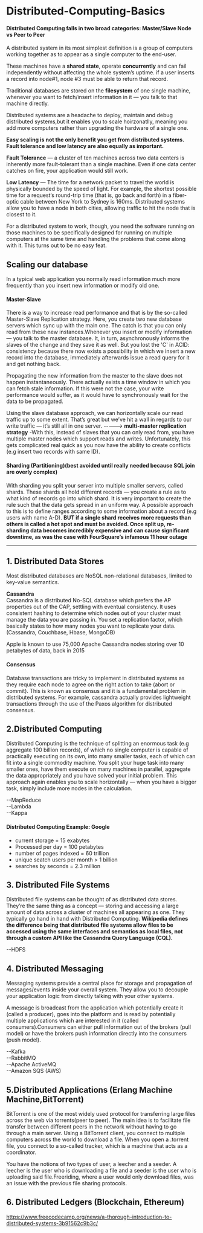# Distributed-Computing-Basics

#### Distributed Computing falls in two broad categories: Master/Slave Node vs Peer to Peer

A distributed system in its most simplest definition is a group of computers working together as to appear as a single computer to the end-user.

These machines have a **shared state**, operate **concurrently** and can fail independently without affecting the whole system’s uptime.
if a user inserts a record into node#1, node #3 must be able to return that record.

Traditional databases are stored on the **filesystem** of one single machine, whenever you want to fetch/insert information in it — you talk to that machine directly.

Distributed systems are a headache to deploy, maintain and debug distributed systems,but it enables you to scale hoirzonatlly, meaning
you add more computers rather than upgrading the hardware of a single one.

**Easy scaling is not the only benefit you get from distributed systems. Fault tolerance and low latency are also equally as important.**

**Fault Tolerance** — a cluster of ten machines across two data centers is inherently more fault-tolerant than a single machine. Even if one data center catches on fire, your application would still work.

**Low Latency** — The time for a network packet to travel the world is physically bounded by the speed of light. For example, the shortest possible time for a request‘s round-trip time (that is, go back and forth) in a fiber-optic cable between New York to Sydney is 160ms. Distributed systems allow you to have a node in both cities, allowing traffic to hit the node that is closest to it.

For a distributed system to work, though, you need the software running on those machines to be specifically designed for running on multiple computers at the same time and handling the problems that come along with it. This turns out to be no easy feat.
## Scaling our database

In a typical web application you normally read information much more frequently than you insert new information or modify old one.

#### Master-Slave
There is a way to increase read performance and that is by the so-called Master-Slave Replication strategy. Here, you create two new database servers which sync up with the main one. The catch is that you can only read from these new instances.Whenever you insert or modify information — you talk to the master database. It, in turn, asynchronously informs the slaves of the change and they save it as well. But you lost the 'C' in ACID: consistency because there now exists a possibility in which we insert a new record into the database, immediately afterwards issue a read query for it and get nothing back.

Propagating the new information from the master to the slave does not happen instantaneously. There actually exists a time window in which you can fetch stale information. If this were not the case, your write performance would suffer, as it would have to synchronously wait for the data to be propagated.

Using the slave database approach, we can horizontally scale our read traffic up to some extent. That’s great but we’ve hit a wall in regards to our write traffic — it’s still all in one server. ----->  **multi-master replication strategy** -With this, instead of slaves that you can only read from, you have multiple master nodes which support reads and writes. Unfortunately, this gets complicated real quick as you now have the ability to create conflicts (e.g insert two records with same ID).

#### Sharding (Partitioning)(best avoided until really needed because SQL join are overly complex)

With sharding you split your server into multiple smaller servers, called shards. These shards all hold different records — you create a rule as to what kind of records go into which shard. It is very important to create the rule such that the data gets spread in an uniform way. A possible approach to this is to define ranges according to some information about a record (e.g users with name A-D).
**BUT if a single shard receives more requests than others is called a hot spot and must be avoided. Once split up, re-sharding data becomes incredibly expensive and can cause significant downtime, as was the case with FourSquare’s infamous 11 hour outage** 

---
## 1. Distributed Data Stores
Most distributed databases are NoSQL non-relational databases, limited to key-value semantics.

**Cassandra** <br>
Cassandra is a distributed No-SQL database which prefers the AP properties out of the CAP, settling with eventual consistency. It uses consistent hashing to determine which nodes out of your cluster must manage the data you are passing in. You set a replication factor, which basically states to how many nodes you want to replicate your data.
(Cassandra, Couchbase, Hbase, MongoDB)

Apple is known to use 75,000 Apache Cassandra nodes storing over 10 petabytes of data, back in 2015

#### Consensus
Database transactions are tricky to implement in distributed systems as they require each node to agree on the right action to take (abort or commit). This is known as consensus and it is a fundamental problem in distributed systems. For example, cassandra actually provides lightweight transactions through the use of the Paxos algorithm for distributed consensus.

## 2.Distributed Computing
Distributed Computing is the technique of splitting an enormous task (e.g aggregate 100 billion records), of which no single computer is capable of practically executing on its own, into many smaller tasks, each of which can fit into a single commodity machine. You split your huge task into many smaller ones, have them execute on many machines in parallel, aggregate the data appropriately and you have solved your initial problem. This approach again enables you to scale horizontally — when you have a bigger task, simply include more nodes in the calculation.

--MapReduce <br>
--Lambda <br>
--Kappa <br>
#### Distributed  Computing Example: Google
- current storage = 15 exabytes
- Processed per day = 100 petabytes
- number of pages indexed = 60 trillion
- unique seatch users per month > 1 billion
- searches by seconds = 2.3 million

## 3. Distributed File Systems
Distributed file systems can be thought of as distributed data stores. They’re the same thing as a concept — storing and accessing a large amount of data across a cluster of machines all appearing as one. They typically go hand in hand with Distributed Computing. **Wikipedia defines the difference being that distributed file systems allow files to be accessed using the same interfaces and semantics as local files, not through a custom API like the Cassandra Query Language (CQL).**

--HDFS

## 4. Distributed Messaging
Messaging systems provide a central place for storage and propagation of messages/events inside your overall system. They allow you to decouple your application logic from directly talking with your other systems.

A message is broadcast from the application which potentially create it (called a producer), goes into the platform and is read by potentially multiple applications which are interested in it (called consumers).Consumers can either pull information out of the brokers (pull model) or have the brokers push information directly into the consumers (push model).

--Kafka <br>
--RabbitMQ <br>
--Apache ActiveMQ <br>
--Amazon SQS (AWS) <br>
 
 ## 5.Distributed Applications (Erlang Machine Machine,BitTorrent)
 BitTorrent is one of the most widely used protocol for transferring large files across the web via torrents(peer to peer). The main idea is to facilitate file transfer between different peers in the network without having to go through a main server.
 Using a BitTorrent client, you connect to multiple computers across the world to download a file. When you open a .torrent file, you connect to a so-called tracker, which is a machine that acts as a coordinator. 
 
 You have the notions of two types of user, a leecher and a seeder. A leecher is the user who is downloading a file and a seeder is the user who is uploading said file.Freeriding, where a user would only download files, was an issue with the previous file sharing protocols.
 
 ## 6. Distributed Ledgers (Blockchain, Ethereum)
 
 https://www.freecodecamp.org/news/a-thorough-introduction-to-distributed-systems-3b91562c9b3c/
